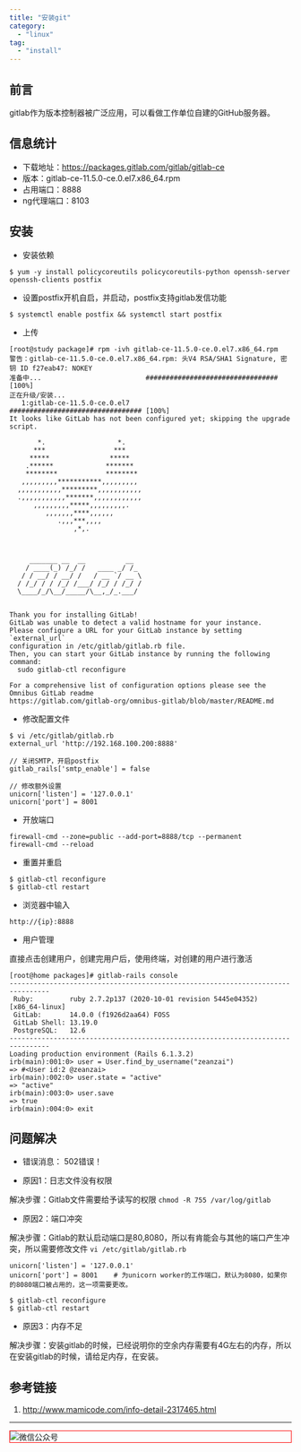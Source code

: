 ```yaml
---
title: "安装git"
category:
  - "linux"
tag:
  - "install"
---
```


## 前言

gitlab作为版本控制器被广泛应用，可以看做工作单位自建的GitHub服务器。

## 信息统计

- 下载地址：https://packages.gitlab.com/gitlab/gitlab-ce
- 版本：gitlab-ce-11.5.0-ce.0.el7.x86_64.rpm
- 占用端口：8888
- ng代理端口：8103

## 安装

- 安装依赖

```
$ yum -y install policycoreutils policycoreutils-python openssh-server openssh-clients postfix
```

- 设置postfix开机自启，并启动，postfix支持gitlab发信功能

```
$ systemctl enable postfix && systemctl start postfix
```

- 上传

```
[root@study package]# rpm -ivh gitlab-ce-11.5.0-ce.0.el7.x86_64.rpm
警告：gitlab-ce-11.5.0-ce.0.el7.x86_64.rpm: 头V4 RSA/SHA1 Signature, 密钥 ID f27eab47: NOKEY
准备中...                          ################################# [100%]
正在升级/安装...
   1:gitlab-ce-11.5.0-ce.0.el7        ################################# [100%]
It looks like GitLab has not been configured yet; skipping the upgrade script.

       *.                  *.
      ***                 ***
     *****               *****
    .******             *******
    ********            ********
   ,,,,,,,,,***********,,,,,,,,,
  ,,,,,,,,,,,*********,,,,,,,,,,,
  .,,,,,,,,,,,*******,,,,,,,,,,,,
      ,,,,,,,,,*****,,,,,,,,,.
         ,,,,,,,****,,,,,,
            .,,,***,,,,
                ,*,.



     _______ __  __          __
    / ____(_) /_/ /   ____ _/ /_
   / / __/ / __/ /   / __ `/ __ \
  / /_/ / / /_/ /___/ /_/ / /_/ /
  \____/_/\__/_____/\__,_/_.___/


Thank you for installing GitLab!
GitLab was unable to detect a valid hostname for your instance.
Please configure a URL for your GitLab instance by setting `external_url`
configuration in /etc/gitlab/gitlab.rb file.
Then, you can start your GitLab instance by running the following command:
  sudo gitlab-ctl reconfigure

For a comprehensive list of configuration options please see the Omnibus GitLab readme
https://gitlab.com/gitlab-org/omnibus-gitlab/blob/master/README.md

```

- 修改配置文件

```
$ vi /etc/gitlab/gitlab.rb
external_url 'http://192.168.100.200:8888'

// 关闭SMTP，开启postfix
gitlab_rails['smtp_enable'] = false

// 修改额外设置
unicorn['listen'] = '127.0.0.1'
unicorn['port'] = 8001
```

- 开放端口

```
firewall-cmd --zone=public --add-port=8888/tcp --permanent
firewall-cmd --reload
```

- 重置并重启

```
$ gitlab-ctl reconfigure
$ gitlab-ctl restart
```

- 浏览器中输入

```
http://{ip}:8888
```

- 用户管理

直接点击创建用户，创建完用户后，使用终端，对创建的用户进行激活

```
[root@home packages]# gitlab-rails console
--------------------------------------------------------------------------------
 Ruby:         ruby 2.7.2p137 (2020-10-01 revision 5445e04352) [x86_64-linux]
 GitLab:       14.0.0 (f1926d2aa64) FOSS
 GitLab Shell: 13.19.0
 PostgreSQL:   12.6
--------------------------------------------------------------------------------
Loading production environment (Rails 6.1.3.2)
irb(main):001:0> user = User.find_by_username("zeanzai")
=> #<User id:2 @zeanzai>
irb(main):002:0> user.state = "active"
=> "active"
irb(main):003:0> user.save
=> true
irb(main):004:0> exit

```

## 问题解决

- 错误消息： 502错误！

- 原因1：日志文件没有权限

解决步骤：Gitlab文件需要给予读写的权限 `chmod -R 755 /var/log/gitlab`

- 原因2：端口冲突

解决步骤：Gitlab的默认启动端口是80,8080，所以有肯能会与其他的端口产生冲突，所以需要修改文件 `vi /etc/gitlab/gitlab.rb`

```
unicorn['listen'] = '127.0.0.1'
unicorn['port'] = 8001    # 为unicorn worker的工作端口，默认为8080，如果你的8080端口被占用的，这一项需要更改。

$ gitlab-ctl reconfigure
$ gitlab-ctl restart
```

- 原因3：内存不足

解决步骤：安装gitlab的时候，已经说明你的空余内存需要有4G左右的内存，所以在安装gitlab的时候，请给足内存，在安装。

## 参考链接

1. http://www.mamicode.com/info-detail-2317465.html
---

<img style="border:1px red solid; display:block; margin:0 auto;" :src="$withBase('/qrcode.jpg')" alt="微信公众号" />

